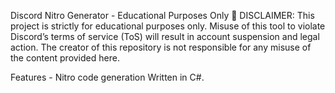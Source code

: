Discord Nitro Generator - Educational Purposes Only
🚨 DISCLAIMER:
This project is strictly for educational purposes only. Misuse of this tool to violate Discord’s terms of service (ToS) will result in account suspension and legal action. The creator of this repository is not responsible for any misuse of the content provided here.

Features - 
Nitro code generation
Written in C#.
